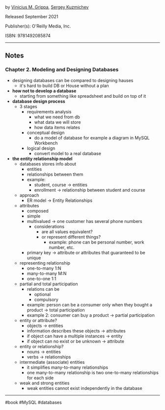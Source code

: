 by [Vinicius M. Grippa](https://www.oreilly.com/search?q=author:%22Vinicius%20M.%20Grippa%22), [Sergey Kuzmichev](https://www.oreilly.com/search?q=author:%22Sergey%20Kuzmichev%22)

Released September 2021

Publisher(s): O'Reilly Media, Inc.

ISBN: 9781492085874

---

## Notes

### Chapter 2. Modeling and Designing Databases

- designing databases can be compared to designing hauses
	- it's hard to build DB or House without a plan
- **how not to develop a database**
	- starting from something like spreadsheet and build on top of it
- **database design process**
	- 3 stages
		- requirements analysis
			- what we need from db
			- what data we will store
			- how data items relates
		- conceptual design
			- do a model of database for example a diagram in MySQL Workbench
		- logical design
			- convert model to a real database
- **the entity relationship model**
	- databases stores info about
		- entities
		- relationships between them
		- example:
			- student, course -> entities
			- enrollment -> relationship between student and course
	- approach
		- ER model -> Entity Relationships
	- attributes
		- composed
		- simple
		- multivalued -> one customer has several phone numbers
			- considerations
				- are all values equivalent?
				- or represent different things?
					- example: phone can be personal number, work number, etc.
		- primary key -> attribute or attributes that guaranteed to be unique
	- representing relationship
		- one-to-many 1:N
		- many-to-many M:N
		- one-to-one 1:1
	- partial and total participation
		- relations can be
			- optional
			- compulsory
		- example: person can be a consumer only when they bought a product -> total participation
		- example 2: consumer can buy a product -> partial participation
	- entity or attribute?
		- objects -> entities
		- information describes these objects -> attributes
		- if object can have a multiple instances -> entity
		- if object can no exist or be unknown -> attribute
	- entity or relationship?
		- nouns -> entities
		- verbs -> relationships
	- intermediate (associate) entities
		- it simplifies many-to-many relationships
		- one many-to-many relationship is two one-to-many relationships for each side
	- weak and strong entities
		- weak entities cannot exist independently in the database

---
#book #MySQL #databases

